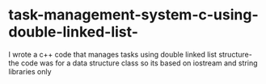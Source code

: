 # task-management-system-c-using-double-linked-list-
I wrote a c++ code that manages tasks using double linked list structure- the code was for a data structure class so its based on iostream and string libraries only
